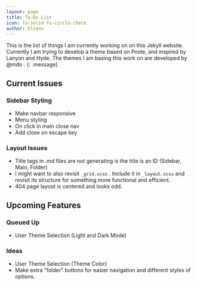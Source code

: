 ```yaml
---
layout: page
title: To-Do List
icon: fa-solid fa-circle-check
author: Elvann
---
```


This is the list of things I am currently working on on this Jekyll website. Currently I am trying to develop a theme based on Poole, and inspired by Lanyon and Hyde. The themes I am basing this work on are developed by @mdo .
{: .message}

## Current Issues

### Sidebar Styling

- Make navbar responsive
- Menu styling
- On click in main close nav
- Add close on escape key

### Layout Issues

- Title tags in .md files are not generating is the title is an ID (Sidebar, Main, Folder)
- I might want to also revisit `_grid.scss` . Include it in `_layout.scss` and revisit its structure for something more functional and efficient.
- 404 page layout is centered and looks odd.

## Upcoming Features

### Queued Up

- User Theme Selection (Light and Dark Mode)

### Ideas

- User Theme Selection (Theme Color)
- Make extra "folder" buttons for easier navigation and different styles of options.
